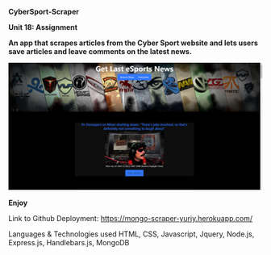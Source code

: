 
**CyberSport-Scraper**

**Unit 18: Assignment**

**An app that scrapes articles from the Cyber Sport website and lets users save articles and leave comments on the latest news.**

![](public/assets/img/screen.jpg)

**Enjoy**

Link to Github Deployment:
https://mongo-scraper-yuriy.herokuapp.com/

Languages & Technologies used
HTML, CSS, Javascript, Jquery, Node.js, Express.js, Handlebars.js, MongoDB